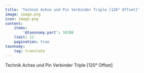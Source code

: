 ```yaml
---
title: 'Technik Achse und Pin Verbinder Triple [120° Offset]'
image: image.png
icon: image.png
content:
    items:
        '@taxonomy.part': 10288
    limit: 12
    pagination: true
taxonomy:
    tag: translate
---
```


Technik Achse und Pin Verbinder Triple [120° Offset]
